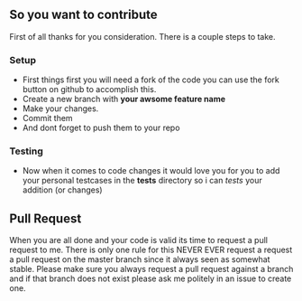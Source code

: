 ## So you want to contribute

First of all thanks for you consideration. There is a couple steps to take.

### Setup

 * First things first you will need a fork of the code you can use the fork button on github to accomplish this.
 * Create a new branch with **your awsome feature name**
 * Make your changes.
 * Commit them
 * And dont forget to push them to your repo

### Testing

 * Now when it comes to code changes it would love you for you to add your personal testcases in the **tests** directory so i can *tests* your addition (or changes)


## Pull Request

When you are all done and your code is valid its time to request a pull request to me. There is only one rule for this NEVER EVER request a request a pull request on the master
branch since it always seen as somewhat stable. Please make sure you always request a pull request against a branch and if that branch does not exist please ask me politely in
an issue to create one.